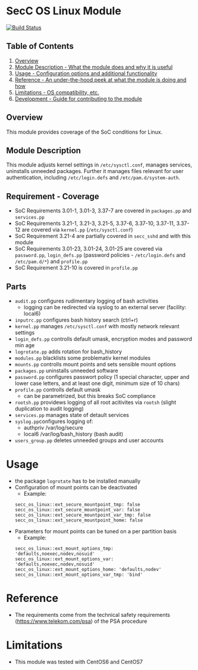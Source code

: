 ﻿# SecC OS Linux Module

[![Build Status](https://travis-ci.org/T-Systems-MMS/puppet-secc_os_linux.svg?branch=master)](https://travis-ci.org/T-Systems-MMS/puppet-secc_os_linux)

## Table of Contents
1. [Overview](#overview)
3. [Module Description - What the module does and why it is useful](#module-description)
4. [Usage - Configuration options and additional functionality](#usage)
5. [Reference - An under-the-hood peek at what the module is doing and how](#reference)
6. [Limitations - OS compatibility, etc.](#limitations)
7. [Development - Guide for contributing to the module](#development)

## Overview

This module provides coverage of the SoC conditions for Linux.

## Module Description

This module adjusts kernel settings in `/etc/sysctl.conf`, manages services, uninstalls unneeded packages.
Further it manages files relevant for user authentication, including `/etc/login.defs` and `/etc/pam.d/system-auth`.

## Requirement - Coverage

* SoC Requirements 3.01-1, 3.01-3, 3.37-7 are covered in `packages.pp` and `services.pp`
* SoC Requirements 3.21-1, 3.21-3, 3.21-5, 3.37-6, 3.37-10, 3.37-11, 3.37-12 are covered via `kernel.pp` (`/etc/sysctl.conf`)
* SoC Requirement 3.21-4 are partially covered in `secc_sshd` and with this module
* SoC Requirements 3.01-23, 3.01-24, 3.01-25 are covered via `password.pp`, `login_defs.pp` (password policies - `/etc/login.defs` and `/etc/pam.d/*`) and `profile.pp`
* SoC Requirement 3.21-10 is covered in `profile.pp`

## Parts
* `audit.pp` configures rudimentary logging of bash activities
  * logging can be redirected via syslog to an external server (facility: local6)
* `inputrc.pp` configures bash history search (ctrl+r)
* `kernel.pp` manages `/etc/sysctl.conf` with mostly network relevant settings
* `login_defs.pp` controlls default umask, encryption modes and password min age
* `logrotate.pp` adds rotation for bash_history
* `modules.pp` blacklists some problemativ kernel modules
* `mounts.pp` controlls mount points and sets sensible mount options
* `packages.pp` uninstalls unneeded software
* `password.pp` configures passwort policy (1 special character, upper and lower case letters, and at least one digit, minimum size of 10 chars)
* `profile.pp` controlls default umask
  * can be parametrized, but this breaks SoC compliance
* `rootsh.pp` providews logging of all root acitivites via `rootsh` (slight duplication to audit logging)
* `services.pp` manages state of detault services
* `syslog.pp`configures logging of:
  * authpriv /var/log/secure
  * local6 /var/log/bash_history (bash audit)
* `users_group.pp` deletes unneeded groups and user accounts

# Usage
* the package `logrotate` has to be installed manually
* Configuration of mount points can be deactivated
  * Example:
  ```
  secc_os_linux::ext_secure_mountpoint_tmp: false
  secc_os_linux::ext_secure_mountpoint_var: false
  secc_os_linux::ext_secure_mountpoint_var_tmp: false
  secc_os_linux::ext_secure_mountpoint_home: false
  ```
* Parameters for mount points can be tuned on a per partition basis
  * Example:
  ```
  secc_os_linux::ext_mount_options_tmp: 'defaults,noexec,nodev,nosuid'
  secc_os_linux::ext_mount_options_var: 'defaults,noexec,nodev,nosuid'
  secc_os_linux::ext_mount_options_home: 'defaults,nodev'
  secc_os_linux::ext_mount_options_var_tmp: 'bind'
  ```

# Reference

* The requirements come from the technical safety requirements (https://www.telekom.com/psa) of the PSA procedure

# Limitations

* This module was tested with CentOS6 and CentOS7
